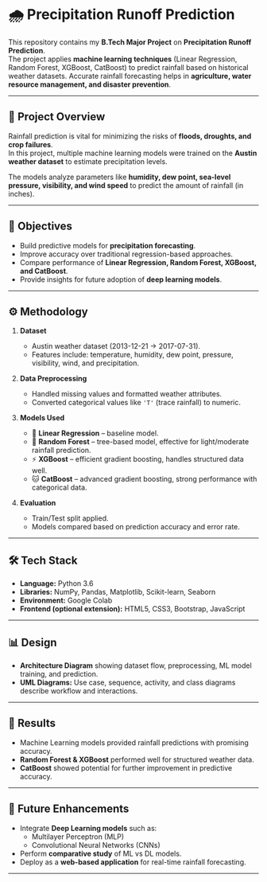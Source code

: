 # 🌧️ Precipitation Runoff Prediction

This repository contains my **B.Tech Major Project** on **Precipitation Runoff Prediction**.  
The project applies **machine learning techniques** (Linear Regression, Random Forest, XGBoost, CatBoost) to predict rainfall based on historical weather datasets. Accurate rainfall forecasting helps in **agriculture, water resource management, and disaster prevention**.

---

## 📖 Project Overview
Rainfall prediction is vital for minimizing the risks of **floods, droughts, and crop failures**.  
In this project, multiple machine learning models were trained on the **Austin weather dataset** to estimate precipitation levels.  

The models analyze parameters like **humidity, dew point, sea-level pressure, visibility, and wind speed** to predict the amount of rainfall (in inches).

---

## 🎯 Objectives
- Build predictive models for **precipitation forecasting**.  
- Improve accuracy over traditional regression-based approaches.  
- Compare performance of **Linear Regression, Random Forest, XGBoost, and CatBoost**.  
- Provide insights for future adoption of **deep learning models**.  

---

## ⚙️ Methodology
1. **Dataset**  
   - Austin weather dataset (2013-12-21 → 2017-07-31).  
   - Features include: temperature, humidity, dew point, pressure, visibility, wind, and precipitation.  

2. **Data Preprocessing**  
   - Handled missing values and formatted weather attributes.  
   - Converted categorical values like `'T'` (trace rainfall) to numeric.  

3. **Models Used**  
   - 🔹 **Linear Regression** – baseline model.  
   - 🌲 **Random Forest** – tree-based model, effective for light/moderate rainfall prediction.  
   - ⚡ **XGBoost** – efficient gradient boosting, handles structured data well.  
   - 🐱 **CatBoost** – advanced gradient boosting, strong performance with categorical data.  

4. **Evaluation**  
   - Train/Test split applied.  
   - Models compared based on prediction accuracy and error rate.  

---

## 🛠️ Tech Stack
- **Language:** Python 3.6  
- **Libraries:** NumPy, Pandas, Matplotlib, Scikit-learn, Seaborn  
- **Environment:** Google Colab  
- **Frontend (optional extension):** HTML5, CSS3, Bootstrap, JavaScript  

---

## 📊 Design
- **Architecture Diagram** showing dataset flow, preprocessing, ML model training, and prediction.  
- **UML Diagrams:** Use case, sequence, activity, and class diagrams describe workflow and interactions.  

---

## 🚀 Results
- Machine Learning models provided rainfall predictions with promising accuracy.  
- **Random Forest & XGBoost** performed well for structured weather data.  
- **CatBoost** showed potential for further improvement in predictive accuracy.  

---

## 🔮 Future Enhancements
- Integrate **Deep Learning models** such as:
  - Multilayer Perceptron (MLP)  
  - Convolutional Neural Networks (CNNs)  
- Perform **comparative study** of ML vs DL models.  
- Deploy as a **web-based application** for real-time rainfall forecasting.  

---
